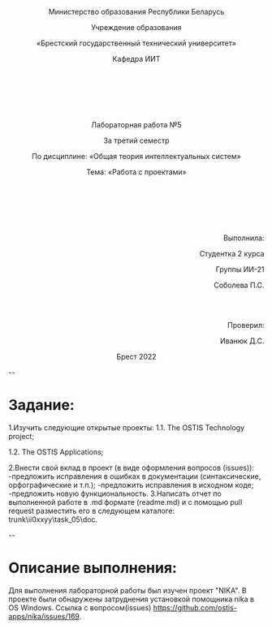 <p align="center">Министерство образования Республики Беларусь</p>
<p align="center">Учреждение образования</p>
<p align="center">«Брестский государственный технический университет»</p>
<p align="center">Кафедра ИИТ</p>
<br/><br/><br/><br/><br/>
<p align="center">Лабораторная работа №5</p>
<p align="center">За третий семестр</p>
<p align="center">По дисциплине: «Общая теория интеллектуальных систем»</p>
<p align="center">Тема: «Работа с проектами»</p>
<br/><br/><br/><br/><br/>
<p align="right">Выполнила:</p>
<p align="right">Студентка 2 курса</p>
<p align="right">Группы ИИ-21</p>
<p align="right">Соболева П.С.</p>
<br/><br/>
<p align="right">Проверил:</p>
<p align="right">Иванюк Д.С.</p>

<p align="center">Брест 2022 <br/>

--
# Задание: #
1.Изучить следующие открытые проекты:
1.1. The OSTIS Technology project;

1.2. The OSTIS Applications;

2.Внести свой вклад в проект (в виде оформления вопросов (issues)):
-предложить исправления в ошибках в документации (синтаксические, орфографические и т.п.);
-предложить исправления в исходном коде;
-предложить новую функциональность.
3.Написать отчет по выполненной работе в .md формате (readme.md) и с помощью pull request разместить его в следующем каталоге: trunk\ii0xxyy\task_05\doc.

--
# Описание выполнения: #
Для выполнения лабораторной работы был изучен проект "NIKA". В проекте были обнаружены затруднения установкой помощника nika в OS Windows. Ссылка с вопросом(issues) https://github.com/ostis-apps/nika/issues/169.